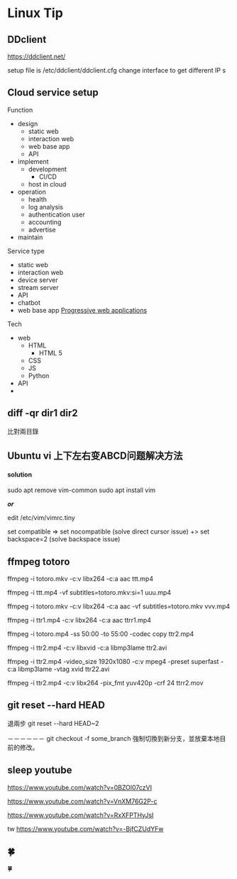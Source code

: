 Linux Tip
=========

## DDclient
https://ddclient.net/

setup file is /etc/ddclient/ddclient.cfg
change interface to get different IP
s

## Cloud service setup

Function

- design
   - static web
   - interaction web
   - web base app
   - API
- implement
   - development
      - CI/CD
   - host in cloud
- operation
   - health
   - log analysis
   - authentication user
   - accounting
   - advertise
- maintain

Service type

- static web
- interaction web
- device server
- stream server
- API 
- chatbot
- web base app [Progressive web applications](https://budibase.com/blog/web-application-development/)

Tech

- web
   - HTML
      - HTML 5
   - CSS
   - JS
   - Python
- API
- 

## diff -qr dir1 dir2

比對兩目錄

## Ubuntu vi 上下左右变ABCD问题解决方法

#### solution

sudo apt remove vim-common
sudo apt install vim

***or***

edit /etc/vim/vimrc.tiny

set compatible => set nocompatible (solve direct cursor issue) 
 +> set backspace=2 (solve backspace issue)

## ffmpeg totoro

ffmpeg -i totoro.mkv -c:v libx264 -c:a aac ttt.mp4

ffmpeg -i ttt.mp4 -vf subtitles=totoro.mkv:si=1 uuu.mp4

ffmpeg -i totoro.mkv -c:v libx264 -c:a aac  -vf subtitles=totoro.mkv vvv.mp4 

ffmpeg -i ttr1.mp4 -c:v libx264 -c:a aac ttrr1.mp4

ffmpeg -i totoro.mp4 -ss 50:00 -to 55:00 -codec copy ttr2.mp4

ffmpeg -i ttr2.mp4 -c:v libxvid -c:a libmp3lame ttr2.avi

ffmpeg -i ttr2.mp4 -video_size 1920x1080 -c:v mpeg4 -preset superfast -c:a libmp3lame -vtag xvid ttr22.avi

ffmpeg -i ttr2.mp4 -c:v libx264 -pix_fmt yuv420p -crf 24 ttrr2.mov

## git reset --hard HEAD

退兩步 git reset --hard HEAD~2

－－－－－－
git checkout -f some_branch
強制切換到新分支，並放棄本地目前的修改。

## sleep youtube

https://www.youtube.com/watch?v=0BZOl07czVI

https://www.youtube.com/watch?v=VnXM76G2P-c

https://www.youtube.com/watch?v=RxXFPTHyJsI

tw
https://www.youtube.com/watch?v=-BjfCZUdYFw

## 🍀

🍀
